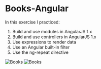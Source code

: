 # Books-Angular
In this exercise I practiced:
1. Build and use modules in AngularJS 1.x
2. Build and use controllers in AngularJS 1.x
3. Use expressions to render data
4. Use an Angular built-in filter
5. Use the ng-repeat directive

 <img src="https://res.cloudinary.com/mokaweb/image/upload/v1591282505/Codecademy%20Angular/TOP-books-gif.gif" alt="Books">
 <img src="https://res.cloudinary.com/mokaweb/image/upload/v1591113706/Codecademy%20Angular/TOP-Books.png" alt="Books">